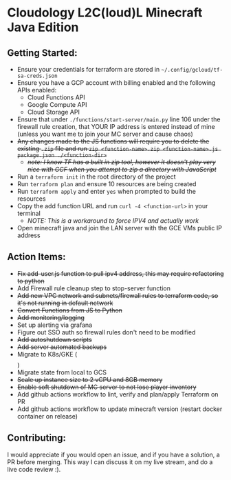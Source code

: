 # Cloudology L2C(loud)L Minecraft Java Edition

## Getting Started:
- Ensure your credentials for terraform are stored in `~/.config/gcloud/tf-sa-creds.json`
- Ensure you have a GCP account with billing enabled and the following APIs enabled:
  - Cloud Functions API
  - Google Compute API
  - Cloud Storage API
- Ensure that under `./functions/start-server/main.py` line 106 under the firewall rule creation, that YOUR IP address is entered instead of mine (unless you want me to join your MC server and cause chaos)
- ~~Any changes made to the JS functions will require you to delete the existing `.zip` file and run `zip <function-name>.zip <function-name>.js package.json ./<function-dir>`~~
  - ~~*note: I know TF has a built in zip tool, however it doesn't play very nice with GCF when you attempt to zip a directory with JavaScript*~~
- Run a `terraform init` in the root directory of the project
- Run `terraform plan` and ensure 10 resources are being created
- Run `terraform apply` and enter `yes` when prompted to build the resources
- Copy the add function URL and run `curl -4 <function-url>` in your terminal
  - *NOTE: This is a workaround to force IPV4 and actually work*
- Open minecraft java and join the LAN server with the GCE VMs public IP address

## Action Items:

- ~~Fix add-user.js function to pull ipv4 address, this may require refactoring to python~~
- Add Firewall rule cleanup step to stop-server function
- ~~Add new VPC network and subnets/firewall rules to terraform code, so it's not running in default network~~
- ~~Convert Functions from JS to Python~~
- ~~Add monitoring/logging~~
- Set up alerting via grafana
- Figure out SSO auth so firewall rules don't need to be modified
- ~~Add autoshutdown scripts~~
- ~~Add server automated backups~~
- Migrate to K8s/GKE ($$$$)
- Migrate state from local to GCS
- ~~Scale up instance size to 2 vCPU and 8GB memory~~
- ~~Enable soft shutdown of MC server to not lose player inventory~~
- Add github actions workflow to lint, verify and plan/apply Terraform on PR
- Add github actions workflow to update minecraft version (restart docker container on release)


## Contributing:
I would appreciate if you would open an issue, and if you have a solution, a PR before merging. This way I can discuss it on my live stream, and do a live code review :).

